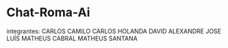 # Chat-Roma-Ai
integrantes:
CARLOS CAMILO
CARLOS HOLANDA
DAVID ALEXANDRE
JOSE LUÍS
MATHEUS CABRAL
MATHEUS SANTANA
